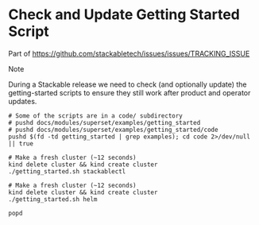 # Check and Update Getting Started Script

<!--
    Make sure to update the link in 'issues/.github/ISSUE_TEMPLATE/pre-release-getting-started-scripts.md'
    when you rename this file.
-->

<!--
    Replace 'TRACKING_ISSUE' with the applicable release tracking issue number.
-->

Part of <https://github.com/stackabletech/issues/issues/TRACKING_ISSUE>

> [!NOTE]
> During a Stackable release we need to check (and optionally update) the
> getting-started scripts to ensure they still work after product and operator
> updates.

```shell
# Some of the scripts are in a code/ subdirectory
# pushd docs/modules/superset/examples/getting_started
# pushd docs/modules/superset/examples/getting_started/code
pushd $(fd -td getting_started | grep examples); cd code 2>/dev/null || true

# Make a fresh cluster (~12 seconds)
kind delete cluster && kind create cluster
./getting_started.sh stackablectl

# Make a fresh cluster (~12 seconds)
kind delete cluster && kind create cluster
./getting_started.sh helm

popd
```
